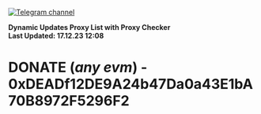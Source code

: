 [![Telegram channel](https://img.shields.io/endpoint?url=https://runkit.io/damiankrawczyk/telegram-badge/branches/master?url=https://t.me/n4z4v0d)](https://t.me/n4z4v0d) 

**Dynamic Updates Proxy List with Proxy Checker**  
**Last Updated: 17.12.23 12:08**

# DONATE (_any evm_) - 0xDEADf12DE9A24b47Da0a43E1bA70B8972F5296F2

